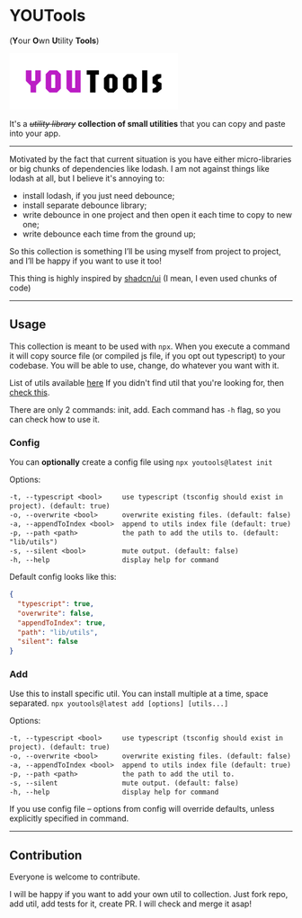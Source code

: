 # YOUTools
(**Y**our **O**wn **U**tility **Tools**)

![logo](logo.png)

It's a ~~*utility library*~~ **collection of small utilities** that you can copy and paste into your app.

---

Motivated by the fact that current situation is you have either micro-libraries
or big chunks of dependencies like lodash.
I am not against things like lodash at all, but I believe it's annoying to:
- install lodash, if you just need debounce;
- install separate debounce library;
- write debounce in one project and then open it each time to copy to new one;
- write debounce each time from the ground up;

So this collection is something I’ll be using myself from project to project, and I’ll be happy if you want to use it too!

This thing is highly inspired by [shadcn/ui](https://ui.shadcn.com/) (I mean, I even used chunks of code)

---


## Usage

This collection is meant to be used with `npx`.
When you execute a command it will copy source file (or compiled js file, if you opt out typescript) to your codebase.
You will be able to use, change, do whatever you want with it.

List of utils available [here](/src/tools)
If you didn't find util that you're looking for, then [check this](#contribution).

There are only 2 commands: init, add.
Each command has `-h` flag, so you can check how to use it.

### Config
You can **optionally** create a config file using
`npx youtools@latest init`

Options:
```
-t, --typescript <bool>     use typescript (tsconfig should exist in project). (default: true)
-o, --overwrite <bool>      overwrite existing files. (default: false)
-a, --appendToIndex <bool>  append to utils index file (default: true)
-p, --path <path>           the path to add the utils to. (default: "lib/utils")
-s, --silent <bool>         mute output. (default: false)
-h, --help                  display help for command
```

Default config looks like this:
```json
{
  "typescript": true,
  "overwrite": false,
  "appendToIndex": true,
  "path": "lib/utils",
  "silent": false
}
```

### Add
Use this to install specific util. You can install multiple at a time, space separated.
`npx youtools@latest add [options] [utils...]`

Options:
```
-t, --typescript <bool>     use typescript (tsconfig should exist in project). (default: true)
-o, --overwrite <bool>      overwrite existing files. (default: false)
-a, --appendToIndex <bool>  append to utils index file (default: true)
-p, --path <path>           the path to add the util to.
-s, --silent                mute output. (default: false)
-h, --help                  display help for command
```

If you use config file – options from config will override defaults, unless explicitly specified in command.

---


## Contribution

Everyone is welcome to contribute.

I will be happy if you want to add your own util to collection.
Just fork repo, add util, add tests for it, create PR.
I will check and merge it asap!
